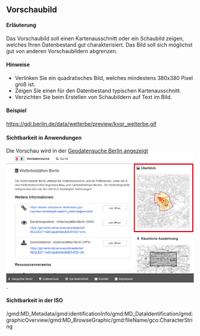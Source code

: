 ## Vorschaubild

#### Erläuterung
Das Vorschaubild soll einen Kartenausschnitt oder ein Schaubild zeigen, welches Ihren Datenbestand gut charakterisiert. Das Bild soll sich möglichst gut von anderen Vorschaubildern abgrenzen.

#### Hinweise
* Verlinken Sie ein quadratisches Bild, welches mindestens 380x380 Pixel groß ist.
* Zeigen Sie einen für den Datenbestand typischen Kartenausschnitt.
* Verzichten Sie beim Erstellen von Schaubildern auf Text im Bild.

#### Beispiel
https://gdi.berlin.de/data/welterbe/preview/kvor_welterbe.gif

#### Sichtbarkeit in Anwendungen
Die Vorschau wird in der <a href="https://gdi.berlin.de/geonetwork/srv/ger/catalog.search#/metadata/4949391f-a7a9-4b24-b855-5e8dbf5e3f6d" class="popup" target="_blank">Geodatensuche Berlin angezeigt<span><img src="https://raw.githubusercontent.com/gdi-be/mde-deployment/refs/heads/main/codelists/help/previews/preview.png"></span></a>.

#### Sichtbarkeit in der ISO
/gmd:MD_Metadata/gmd:identificationInfo/gmd:MD_DataIdentification/gmd:graphicOverview/gmd:MD_BrowseGraphic/gmd:fileName/gco:CharacterString

